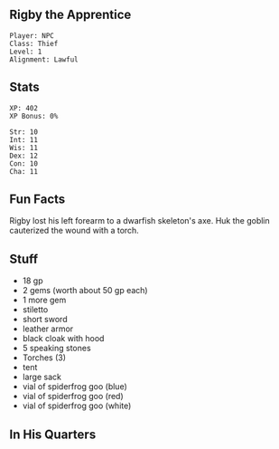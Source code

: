 
## Rigby the Apprentice

    Player: NPC
    Class: Thief
    Level: 1
    Alignment: Lawful

## Stats

    XP: 402
    XP Bonus: 0%

    Str: 10
    Int: 11
    Wis: 11
    Dex: 12
    Con: 10
    Cha: 11

## Fun Facts

Rigby lost his left forearm to a dwarfish skeleton's axe.  Huk the goblin
cauterized the wound with a torch.

## Stuff

* 18 gp
* 2 gems (worth about 50 gp each)
* 1 more gem
* stiletto
* short sword
* leather armor
* black cloak with hood
* 5 speaking stones
* Torches (3)
* tent
* large sack
* vial of spiderfrog goo (blue)
* vial of spiderfrog goo (red)
* vial of spiderfrog goo (white)

## In His Quarters

